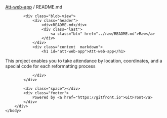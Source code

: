 <!doctype html>
<html lang="en">
    <head>
        <meta charset="utf-8" />
        <meta name="viewport" content="width=device-width" />
        <meta name="robots" content="noindex" />
        <link rel="stylesheet" href="../style.css">
        <title>README.md · Att-web-app · GitFront</title>
    </head>
    <body>
        <div class="container">
            <div class="location">
                <a href="..">Att-web-app</a> /
                <span>README.md</span>
            </div>

            <div class="blob-view">
                <div class="header">
                    <div>README.md</div>
                    <div class="last">
                        <a class="btn" href="../raw/README.md">Raw</a>
                    </div>
                </div>
                <div class="content  markdown">
                    <h1 id="att-web-app">Att-web-app</h1>
<p>This project enables you to take attendance by location, coordinates, and a special code for each reformatting process</p>

                </div>
            </div>

            <div class="space"></div>
            <div class="footer">
                Powered by <a href="https://gitfront.io">GitFront</a>
            </div>
        </div>
    </body>
</html>
